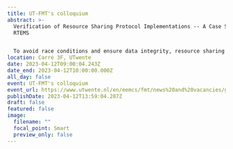 ```yaml
---
title: UT-FMT's colloquium
abstract: >-
  Verification of Resource Sharing Protocol Implementations -- A Case Study in
  RTEMS


  To avoid race conditions and ensure data integrity, resource sharing protocols have been widely studied in real-time systems for decades. However, the corresponding realization is often based on assumed abstractions and necessary adaptions in each real-time operating system. The theoretically proven properties of such a protocol may not be delivered properly, leading to serious mismatches. This talk will go through our experience in verifying official implementation of the immediate ceiling priority protocol (ICPP) and the multiprocessor resource sharing protocol (MrsP) in RTEMS, resulting in the discovery of long-stayed mismatches. 
location: Carré 3F, UTwente
date: 2023-04-12T09:00:04.243Z
date_end: 2023-04-12T10:00:00.000Z
all_day: false
event: UT-FMT's colloquium
event_url: https://www.utwente.nl/en/eemcs/fmt/news%20and%20vacancies/groep-colloquium/2023/4/999538/coming-fmt-group-colloquia
publishDate: 2023-04-12T13:59:04.287Z
draft: false
featured: false
image:
  filename: ""
  focal_point: Smart
  preview_only: false
---
```

